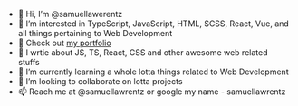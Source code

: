 - 👋 Hi, I’m @samuellawerentz
- 👀 I’m interested in TypeScript, JavaScript, HTML, SCSS, React, Vue, and all things pertaining to Web Development
- 🥇 Check out [my portfolio](https://samuellawrentz.com)
- 📄 I wrtie about JS, TS, React, CSS and other awesome web related stuffs
- 🌱 I’m currently learning a whole lotta things related to Web Development
- 💞️ I’m looking to collaborate on lotta projects
- 📫 Reach me at @samuellawrentz or google my name - samuellawrentz

<!---
samuellawerentz/samuellawerentz is a ✨ special ✨ repository because its `README.md` (this file) appears on your GitHub profile.
You can click the Preview link to take a look at your changes.
--->
